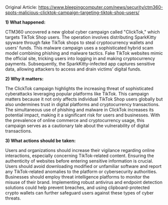 Original Article: https://www.bleepingcomputer.com/news/security/ctm360-spots-malicious-clicktok-campaign-targeting-tiktok-shop-users/

**1) What happened:**

CTM360 uncovered a new global cyber campaign called "ClickTok," which targets TikTok Shop users. The operation involves distributing SparkKitty spyware through fake TikTok shops to steal cryptocurrency wallets and users' funds. This malware campaign uses a sophisticated hybrid scam model combining phishing and malware tactics. Fake TikTok websites mimic the official site, tricking users into logging in and making cryptocurrency payments. Subsequently, the SparkKitty-infected app captures sensitive data, allowing attackers to access and drain victims’ digital funds.

**2) Why it matters:**

The ClickTok campaign highlights the increasing threat of sophisticated cyberattacks leveraging popular platforms like TikTok. This campaign matters because it not only affects individual TikTok Shop users globally but also undermines trust in digital platforms and cryptocurrency transactions. The simultaneous use of phishing and malware in ClickTok increases its potential impact, making it a significant risk for users and businesses. With the prevalence of online commerce and cryptocurrency usage, this campaign serves as a cautionary tale about the vulnerability of digital transactions.

**3) What actions should be taken:**

Users and organizations should increase their vigilance regarding online interactions, especially concerning TikTok-related content. Ensuring the authenticity of websites before entering sensitive information is crucial. Users should avoid downloading modified or unfamiliar software and report any TikTok-related anomalies to the platform or cybersecurity authorities. Businesses should employ threat intelligence platforms to monitor the misuse of their brand. Implementing robust antivirus and endpoint detection solutions could help prevent breaches, and using clipboard-protected crypto wallets can further safeguard users against these types of cyber threats.